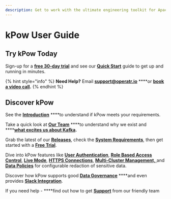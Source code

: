 ```yaml
---
description: Get to work with the ultimate engineering toolkit for Apache Kafka®.
---
```


# kPow User Guide

## Try kPow Today

Sign-up for a [**free 30-day trial**](https://kpow.io/try) and see our [**Quick Start**](installation/quick-start.md) guide to get up and running in minutes.

{% hint style="info" %}
**Need Help?** Email [**support@operatr.io**](mailto:support@operatr.io) ****or [**book a video call**](about/support.md)**.**
{% endhint %}

## Discover kPow

See the [**Introduction**](about/introduction.md) ****to understand if kPow meets your requirements.

Take a quick look at [**Our Team**](about/our-team.md) ****to understand why we exist and ****[**what excites us about Kafka**](https://operatr.io/articles/evolve-with-apache-kafka/)**.**

Grab the latest of our [**Releases**](about/releases.md), check the [**System Requirements**](about/system-requirements.md), then get started with a [**Free Trial**](about/trials-and-licenses.md).

Dive into kPow features like [**User Authentication**](user-authentication/overview.md), [**Role Based Access Control**](user-authorization/role-based-access-control.md), [**Live Mode**](features/live-mode.md), [**HTTPS Connections**](features/https-connections.md), [**Multi-Cluster Management,** ](configuration/multi-cluster.md)and [**Data Policies**](features/data-policies.md) for configurable redaction of sensitive data.

Discover how kPow supports good [**Data Governance**](features/data-governance.md) ****and even provides [**Slack Integration**](features/slack-integration.md).

If you need help - ****find out how to get [**Support**](about/support.md) from our friendly team



